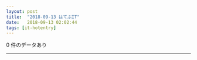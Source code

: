 ```yaml
---
layout: post
title:  "2018-09-13 はてぶIT"
date:   2018-09-13 02:02:44
tags: [it-hotentry]
---
```

0 件のデータあり

<hr>
